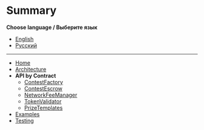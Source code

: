 # Summary

**Choose language / Выберите язык**

- [English](../../README.md)
- [Русский](readme.md)

---

- [Home](readme.md)
- [Architecture](architecture.md)
- **API by Contract**
    - [ContestFactory](api/contestFactory.md)
    - [ContestEscrow](api/contestEscrow.md)
    - [NetworkFeeManager](api/networkFeeManager.md)
    - [TokenValidator](api/tokenValidator.md)
    - [PrizeTemplates](api/prizeTemplates.md)
- [Examples](examples.md)
- [Testing](testing.md)